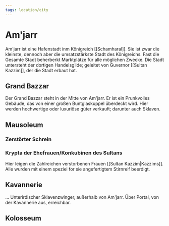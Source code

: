 ```yaml
---
tags: location/city
---
```


# Am'jarr
Am'jarr ist eine Hafenstadt inm Königreich  [[Schamharal]]. Sie ist zwar die kleinste, dennoch aber die umsatzstärkste Stadt des Königreichs. Fast die Gesamte Stadt beherberkt Marktplätze für alle möglichen Zwecke. 
Die Stadt untersteht der dortigen Handelsgilde; geleitet von Guvernor [[Sultan Kazzim]], der die Stadt erbaut hat.

## Grand Bazzar
Der Grand Bazzar steht in der Mitte von Am'jarr. Er ist ein Prunkvolles Gebäude, das von einer großen Buntglaskuppel überdeckt wird. Hier werden hochwertige oder luxuriöse güter verkauft; darunter auch Sklaven.

## Mausoleum

### Zerstörter Schrein

### Krypta der Ehefrauen/Konkubinen des Sultans
Hier leigen die Zahlreichen verstorbenen Frauen [[Sultan Kazzim|Kazzims]]. Alle wurden mit einem speziel for sie angefertigtem Stirnreif beerdigt.

## Kavannerie
...
Unterirdischer Sklavenzwinger, außerhalb von Am'jarr. Über Portal, von der Kavannerie aus, erreichbar.

## Kolosseum